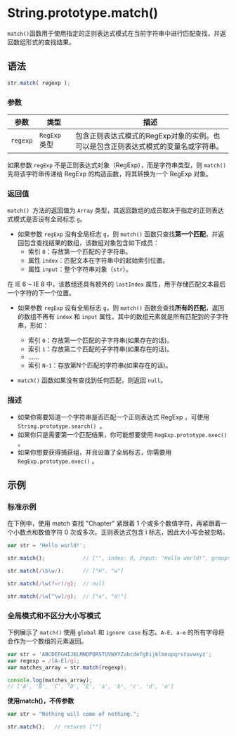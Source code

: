 # String.prototype.match()

`match()`函数用于使用指定的正则表达式模式在当前字符串中进行匹配查找，并返回数组形式的查找结果。

## 语法

```javascript
str.match( regexp );
```

### 参数

| 参数     | 类型          | 描述                                                         |
| -------- | ------------- | ------------------------------------------------------------ |
| `regexp` | `RegExp` 类型 | 包含正则表达式模式的RegExp对象的实例。也可以是包含正则表达式模式的变量名或字符串。 |

如果参数 `regExp` 不是正则表达式对象（RegExp），而是字符串类型，则 `match()` 先将该字符串传递给 RegExp 的构造函数，将其转换为一个 RegExp 对象。

### 返回值

`match() `方法的返回值为 `Array` 类型，其返回数组的成员取决于指定的正则表达式模式是否设有全局标志 `g`。

- 如果参数 `regExp` 没有全局标志 `g`，则 `match()` 函数只查找**第一个匹配**，并返回包含查找结果的数组，该数组对象包含如下成员：
  - 索引 `0`：存放第一个匹配的子字符串。
  - 属性 `index`：匹配文本在字符串中的起始索引位置。
  - 属性 `input`：整个字符串对象（`str`）。

在 IE 6 ~ IE 8 中，该数组还具有额外的 `lastIndex` 属性，用于存储匹配文本最后一个字符的下一个位置。

- 如果参数 `regExp` 设有全局标志 `g`，则 `match()` 函数会查找**所有的匹配**，返回的数组不再有 `index` 和 `input` 属性，其中的数组元素就是所有匹配到的子字符串，形如：
  - 索引 `0`：存放第一个匹配的子字符串(如果存在的话)。
  - 索引 `1`：存放第二个匹配的子字符串(如果存在的话)。
  - ……
  - 索引 `N-1`：存放第N个匹配的字符串(如果存在的话)。


- `match()` 函数如果没有查找到任何匹配，则返回 `null`。

### 描述

- 如果你需要知道一个字符串是否匹配一个正则表达式 RegExp ，可使用 `String.prototype.search() `。
- 如果你只是需要第一个匹配结果，你可能想要使用 `RegExp.prototype.exec() `。
- 如果你想要获得捕获组，并且设置了全局标志，你需要用 `RegExp.prototype.exec()` 。

## 示例

### 标准示例

在下例中，使用 match 查找 "Chapter" 紧跟着 1 个或多个数值字符，再紧跟着一个小数点和数值字符 0 次或多次。正则表达式包含 i 标志，因此大小写会被忽略。

```javascript
var str = 'Hello world!';

str.match();			// ["", index: 0, input: "Hello world!", groups: undefined]

str.match(/\b\w/);		// ["H", "w"]

str.match(/\w(?=r)/g);	// null   

str.match(/\w[^\w]/g);	// ["o", "d!"] 
```

### 全局模式和不区分大小写模式

下例展示了 `match()` 使用 `global` 和 `ignore case` 标志。`A-E`、`a-e` 的所有字母将会作为一个数组的元素返回。

```javascript
var str = 'ABCDEFGHIJKLMNOPQRSTUVWXYZabcdefghijklmnopqrstuvwxyz';
var regexp = /[A-E]/gi;
var matches_array = str.match(regexp);

console.log(matches_array);
// ['A', 'B', 'C', 'D', 'E', 'a', 'b', 'c', 'd', 'e']
```

**使用match()，不传参数**

```javascript
var str = "Nothing will come of nothing.";

str.match();   // returns [""]
```

